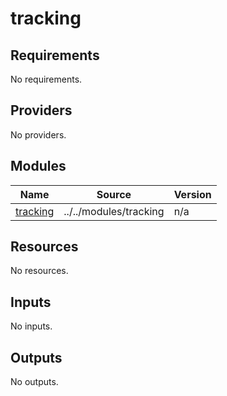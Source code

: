 # tracking

<!-- BEGINNING OF PRE-COMMIT-TERRAFORM DOCS HOOK -->
## Requirements

No requirements.

## Providers

No providers.

## Modules

| Name | Source | Version |
|------|--------|---------|
| <a name="module_tracking"></a> [tracking](#module\_tracking) | ../../modules/tracking | n/a |

## Resources

No resources.

## Inputs

No inputs.

## Outputs

No outputs.
<!-- END OF PRE-COMMIT-TERRAFORM DOCS HOOK -->
